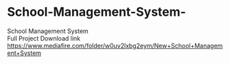 # School-Management-System-
School Management System 
<br>
Full Project Download link<br>
https://www.mediafire.com/folder/w0uv2lxbg2eym/New+School+Management+System
<br>
